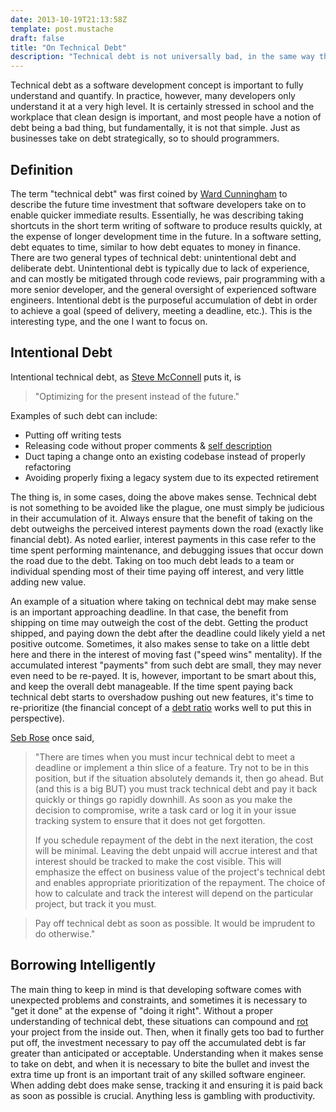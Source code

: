 ```yaml
---
date: 2013-10-19T21:13:58Z
template: post.mustache
draft: false
title: "On Technical Debt"
description: "Technical debt is not universally bad, in the same way that regular debt is not universally bad. This post is a summary of my thoughts on how to think about and deal with technical debt in an intelligent manner."
---
```



Technical debt as a software development concept is important to fully understand and quantify. In practice, however, many developers only understand it at a very high level. It is certainly stressed in school and the workplace that clean design is important, and most people have a notion of debt being a bad thing, but fundamentally, it is not that simple. Just as businesses take on debt strategically, so to should programmers.

## Definition

The term "technical debt" was first coined by [Ward Cunningham](http://en.wikipedia.org/wiki/Ward_Cunningham) to describe the future time investment that software developers take on to enable quicker immediate results. Essentially, he was describing taking shortcuts in the short term writing of software to produce results quickly, at the expense of longer development time in the future. In a software setting, debt equates to time, similar to how debt equates to money in finance. There are two general types of technical debt: unintentional debt and deliberate debt. Unintentional debt is typically due to lack of experience, and can mostly be mitigated through code reviews, pair programming with a more senior developer, and the general oversight of experienced software engineers. Intentional debt is the purposeful accumulation of debt in order to achieve a goal (speed of delivery, meeting a deadline, etc.). This is the interesting type, and the one I want to focus on.


## Intentional Debt

Intentional technical debt, as [Steve McConnell](http://www.stevemcconnell.com/) puts it, is

> "Optimizing for the present instead of the future."

Examples of such debt can include:

- Putting off writing tests
- Releasing code without proper comments & [self description](http://en.wikipedia.org/wiki/Self-documenting)
- Duct taping a change onto an existing codebase instead of properly refactoring
- Avoiding properly fixing a legacy system due to its expected retirement

The thing is, in some cases, doing the above makes sense. Technical debt is not something to be avoided like the plague, one must simply be judicious in their accumulation of it. Always ensure that the benefit of taking on the debt outweighs the perceived interest payments down the road (exactly like financial debt). As noted earlier, interest payments in this case refer to the time spent performing maintenance, and debugging issues that occur down the road due to the debt. Taking on too much debt leads to a team or individual spending most of their time paying off interest, and very little adding new value.

An example of a situation where taking on technical debt may make sense is an important approaching deadline. In that case, the benefit from shipping on time may outweigh the cost of the debt. Getting the product shipped, and paying down the debt after the deadline could likely yield a net positive outcome. Sometimes, it also makes sense to take on a little debt here and there in the interest of moving fast ("speed wins" mentality). If the accumulated interest "payments" from such debt are small, they may never even need to be re-payed. It is, however, important to be smart about this, and keep the overall debt manageable. If the time spent paying back technical debt starts to overshadow pushing out new features, it's time to re-prioritize (the financial concept of a [debt ratio](http://www.investopedia.com/terms/d/debtratio.asp) works well to put this in perspective).

[Seb Rose](https://twitter.com/sebrose) once said,

> "There are times when you must incur technical debt to meet a deadline or implement a thin slice of a feature.
> Try not to be in this position, but if the situation absolutely demands it, then go ahead.
> But (and this is a big BUT) you must track technical debt and pay it back quickly or things go rapidly downhill.
> As soon as you make the decision to compromise, write a task card or log it in your issue tracking system to
> ensure that it does not get forgotten.
>
> If you schedule repayment of the debt in the next iteration, the cost will be minimal. Leaving the debt unpaid
> will accrue interest and that interest should be tracked to make the cost visible. This will emphasize the effect
> on business value of the project's technical debt and enables appropriate prioritization of the repayment.
> The choice of how to calculate and track the interest will depend on the particular project, but track it you must.

> Pay off technical debt as soon as possible. It would be imprudent to do otherwise."


## Borrowing Intelligently

The main thing to keep in mind is that developing software comes with unexpected problems and constraints, and sometimes it is necessary to "get it done" at the expense of "doing it right". Without a proper understanding of technical debt, these situations can compound and [rot](http://en.wikipedia.org/wiki/Software_rot) your project from the inside out. Then, when it finally gets too bad to further put off, the investment necessary to pay off the accumulated debt is far greater than anticipated or acceptable. Understanding when it makes sense to take on debt, and when it is necessary to bite the bullet and invest the extra time up front is an important trait of any skilled software engineer. When adding debt does make sense, tracking it and ensuring it is paid back as soon as possible is crucial. Anything less is gambling with productivity.
